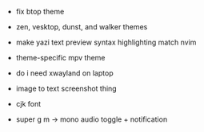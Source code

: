 - fix btop theme
- zen, vesktop, dunst, and walker themes
- make yazi text preview syntax highlighting match nvim
- theme-specific mpv theme
- do i need xwayland on laptop
- image to text screenshot thing
- cjk font

- super g m -> mono audio toggle + notification

